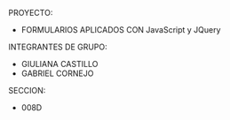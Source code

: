 PROYECTO: 
* FORMULARIOS APLICADOS CON JavaScript y JQuery

INTEGRANTES DE GRUPO:
* GIULIANA CASTILLO
* GABRIEL CORNEJO

SECCION:
* 008D

